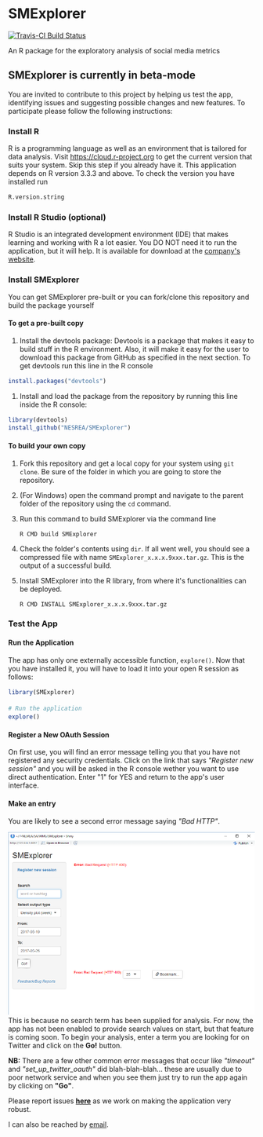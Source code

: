 
<!-- README.md is generated from README.Rmd. Please edit that file -->
SMExplorer
==========

[![Travis-CI Build Status](https://travis-ci.org/BroVic/SMExplorer.svg?branch=master)](https://travis-ci.org/BroVic/SMExplorer)

An R package for the exploratory analysis of social media metrics

SMExplorer is currently in beta-mode
------------------------------------

You are invited to contribute to this project by helping us test the app, identifying issues and suggesting possible changes and new features. To participate please follow the following instructions:

### Install R

R is a programming language as well as an environment that is tailored for data analysis. Visit <https://cloud.r-project.org> to get the current version that suits your system. Skip this step if you already have it. This application depends on R version 3.3.3 and above. To check the version you have installed run

``` r
R.version.string
```

### Install R Studio (optional)

R Studio is an integrated development environment (IDE) that makes learning and working with R a lot easier. You DO NOT need it to run the application, but it will help. It is available for download at the [company's website](https://www.rstudio.com/products/rstudio/download/).

### Install SMExplorer

You can get SMExplorer pre-built or you can fork/clone this repository and build the package yourself

#### To get a pre-built copy

1.  Install the devtools package: Devtools is a package that makes it easy to build stuff in the R environment. Also, it will make it easy for the user to download this package from GitHub as specified in the next section. To get devtools run this line in the R console

``` r
install.packages("devtools")
```

1.  Install and load the package from the repository by running this line inside the R console:

``` r
library(devtools)
install_github("NESREA/SMExplorer")
```

#### To build your own copy

1.  Fork this repository and get a local copy for your system using `git clone`. Be sure of the folder in which you are going to store the repository.
2.  (For Windows) open the command prompt and navigate to the parent folder of the repository using the `cd` command.
3.  Run this command to build SMExplorer via the command line

        R CMD build SMExplorer

4.  Check the folder's contents using `dir`. If all went well, you should see a compressed file with name `SMExplorer_x.x.x.9xxx.tar.gz`. This is the output of a successful build.
5.  Install SMExplorer into the R library, from where it's functionalities can be deployed.

        R CMD INSTALL SMExplorer_x.x.x.9xxx.tar.gz

### Test the App

#### Run the Application

The app has only one externally accessible function, `explore()`. Now that you have installed it, you will have to load it into your open R session as follows:

``` r
library(SMExplorer)

# Run the application
explore()
```

#### Register a New OAuth Session

On first use, you will find an error message telling you that you have not registered any security credentials. Click on the link that says *"Register new session"* and you will be asked in the R console wether you want to use direct authentication. Enter "1" for YES and return to the app's user interface.

#### Make an entry

You are likely to see a second error message saying *"Bad HTTP"*.

![](error-badrequest.PNG)
This is because no search term has been supplied for analysis. For now, the app has not been enabled to provide search values on start, but that feature is coming soon. To begin your analysis, enter a term you are looking for on Twitter and click on the **Go!** button.

**NB:** There are a few other common error messages that occur like *"timeout"* and *"set\_up\_twitter\_oauth"* did blah-blah-blah... these are usually due to poor network service and when you see them just try to run the app again by clicking on **"Go"**.

Please report issues **[here](https://github.com/NESREA/SMExplorer/issues)** as we work on making the application very robust.

I can also be reached by [email](mailto:victor.ordu@nesrea.gov.ng).
